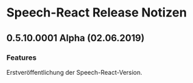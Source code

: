 # Speech-React Release Notizen


## 0.5.10.0001 Alpha (02.06.2019)

### Features

Erstveröffentlichung der Speech-React-Version.


